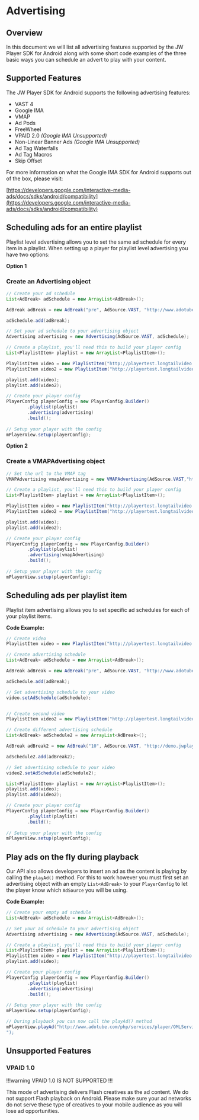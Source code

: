 # Advertising

## Overview
In this document we will list all advertising features supported by the JW Player SDK for Android along with some short code examples of the three basic ways you can schedule an advert to play with your content.

## Supported Features
The JW Player SDK for Android supports the following advertising features:

* VAST 4
* Google IMA
* VMAP
* Ad Pods
* FreeWheel
* VPAID 2.0 *(Google IMA Unsupported)*
* Non-Linear Banner Ads *(Google IMA Unsupported)*
* Ad Tag Waterfalls 
* Ad Tag Macros 
* Skip Offset 

For more information on what the Google IMA SDK for Android supports out of the box, please visit:

[https://developers.google.com/interactive-media-ads/docs/sdks/android/compatibility](https://developers.google.com/interactive-media-ads/docs/sdks/android/compatibility)

## Scheduling ads for an entire playlist

Playlist level advertising allows you to set the same ad schedule for every item in a playlist. When setting up a player for playlist level advertising you have two options:

**Option 1**
### Create an Advertising object

```java
// Create your ad schedule
List<AdBreak> adSchedule = new ArrayList<AdBreak>();

AdBreak adBreak = new AdBreak("pre", AdSource.VAST, "http://www.adotube.com/php/services/player/OMLService.php?avpid=oRYYzvQ&platform_version=vast20&ad_type=linear&groupbypass=1&HTTP_REFERER=http://www.longtailvideo.com&video_identifier=longtailvideo.com,test");

adSchedule.add(adBreak);

// Set your ad schedule to your advertising object
Advertising advertising = new Advertising(AdSource.VAST, adSchedule);

// Create a playlist, you'll need this to build your player config
List<PlaylistItem> playlist = new ArrayList<PlaylistItem>();

PlaylistItem video = new PlaylistItem("http://playertest.longtailvideo.com/adaptive/bipbop/gear4/prog_index.m3u8");
PlaylistItem video2 = new PlaylistItem("http://playertest.longtailvideo.com/jwpromo/jwpromo.m3u8");

playlist.add(video);
playlist.add(video2);

// Create your player config
PlayerConfig playerConfig = new PlayerConfig.Builder()
        .playlist(playlist)
        .advertising(advertising)
        .build();
        
// Setup your player with the config
mPlayerView.setup(playerConfig);
```


**Option 2**

### Create a VMAPAdvertising object

```java
// Set the url to the VMAP tag
VMAPAdvertising vmapAdvertising = new VMAPAdvertising(AdSource.VAST,"https://playertest.longtailvideo.com/adtags/vmap2.xml");

// Create a playlist, you'll need this to build your player config
List<PlaylistItem> playlist = new ArrayList<PlaylistItem>();

PlaylistItem video = new PlaylistItem("http://playertest.longtailvideo.com/adaptive/bipbop/gear4/prog_index.m3u8");
PlaylistItem video2 = new PlaylistItem("http://playertest.longtailvideo.com/jwpromo/jwpromo.m3u8");

playlist.add(video);
playlist.add(video2);

// Create your player config
PlayerConfig playerConfig = new PlayerConfig.Builder()
        .playlist(playlist)
        .advertising(vmapAdvertising)
        .build();
        
// Setup your player with the config
mPlayerView.setup(playerConfig);
```

## Scheduling ads per playlist item

Playlist item advertising allows you to set specific ad schedules for each of your playlist items.

**Code Example:**

```java
// Create video
PlaylistItem video = new PlaylistItem("http://playertest.longtailvideo.com/adaptive/bipbop/gear4/prog_index.m3u8");

// Create advertising schedule
List<AdBreak> adSchedule = new ArrayList<AdBreak>();

AdBreak adBreak = new AdBreak("pre", AdSource.VAST, "http://www.adotube.com/php/services/player/OMLService.php?avpid=oRYYzvQ&platform_version=vast20&ad_type=linear&groupbypass=1&HTTP_REFERER=http://www.longtailvideo.com&video_identifier=longtailvideo.com,test");

adSchedule.add(adBreak);

// Set advertising schedule to your video
video.setAdSchedule(adSchedule);


// Create second video
PlaylistItem video2 = new PlaylistItem("http://playertest.longtailvideo.com/jwpromo/jwpromo.m3u8");

// Create different advertising schedule
List<AdBreak> adSchedule2 = new ArrayList<AdBreak>();

AdBreak adBreak2 = new AdBreak("10", AdSource.VAST, "http://demo.jwplayer.com/android/vast-tags/preroll.xml");

adSchedule2.add(adBreak2);

// Set advertising schedule to your video
video2.setAdSchedule(adSchedule2);

List<PlaylistItem> playlist = new ArrayList<PlaylistItem>();
playlist.add(video);
playlist.add(video2);

// Create your player config
PlayerConfig playerConfig = new PlayerConfig.Builder()
        .playlist(playlist)
        .build();
        
// Setup your player with the config
mPlayerView.setup(playerConfig);
```

## Play ads on the fly during playback
Our API also allows developers to insert an ad as the content is playing by calling the `playAd()` method. For this to work however you must first set an advertising object with an empty `List<AdBreak>` to your `PlayerConfig` to let the player know which `AdSource` you will be using.

**Code Example:**

```java
// Create your empty ad schedule
List<AdBreak> adSchedule = new ArrayList<AdBreak>();

// Set your ad schedule to your advertising object
Advertising advertising = new Advertising(AdSource.VAST, adSchedule);

// Create a playlist, you'll need this to build your player config
List<PlaylistItem> playlist = new ArrayList<PlaylistItem>();
PlaylistItem video = new PlaylistItem("http://playertest.longtailvideo.com/adaptive/bipbop/gear4/prog_index.m3u8");
playlist.add(video);

// Create your player config
PlayerConfig playerConfig = new PlayerConfig.Builder()
        .playlist(playlist)
        .advertising(advertising)
        .build();
        
// Setup your player with the config
mPlayerView.setup(playerConfig);

// During playback you can now call the playAd() method
mPlayerView.playAd("http://www.adotube.com/php/services/player/OMLService.php?avpid=oRYYzvQ&platform_version=vast20&ad_type=linear&groupbypass=1&HTTP_REFERER=http://www.longtailvideo.com&video_identifier=longtailvideo.com,test
");
```

## Unsupported Features

### VPAID 1.0
!!!warning
VPAID 1.0 IS NOT SUPPORTED
!!!

This mode of advertising delivers Flash creatives as the ad content. We do not support Flash playback on Android. Please make sure your ad networks do not serve these type of creatives to your mobile audience as you will lose ad opportunities.
